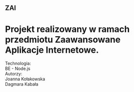 ## ZAI

# Projekt realizowany w ramach przedmiotu Zaawansowane Aplikacje Internetowe.

Technologia:   
BE - Node.js  
Autorzy:  
Joanna Kołakowska  
Dagmara Kabała  
